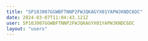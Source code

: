 ```yaml
---
title: "SP10J007GGWBFTNNP2FWJQKAGYX01YAPWJKNDC6DC"
date: 2024-03-07T11:04:43.121Z
user: SP10J007GGWBFTNNP2FWJQKAGYX01YAPWJKNDC6DC
layout: "users"
---
```

    